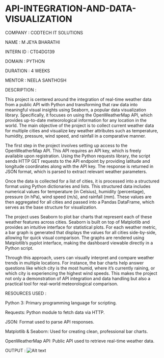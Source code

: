 # API-INTEGRATION-AND-DATA-VISUALIZATION

COMPANY : CODTECH IT SOLUTIONS

NAME : M JEYA BHARATHI

INTERN ID : CT04DG139

DOMAIN : PYTHON

DURATION : 4 WEEKS

MENTOR : NEELA SANTHOSH

DESCRIPTION :

This project is centered around the integration of real-time weather data from a public API with Python and transforming that raw data into meaningful visual insights using Seaborn, a popular data visualization library. Specifically, it focuses on using the OpenWeatherMap API, which provides up-to-date meteorological information for any location in the world. The main objective of the project is to collect current weather data for multiple cities and visualize key weather attributes such as temperature, humidity, pressure, wind speed, and rainfall in a comparative manner.

The first step in the project involves setting up access to the OpenWeatherMap API. This API requires an API key, which is freely available upon registration. Using the Python requests library, the script sends HTTP GET requests to the API endpoint by providing latitude and longitude coordinates along with the API key. The response is returned in JSON format, which is parsed to extract relevant weather parameters.

Once the data is collected for a list of cities, it is processed into a structured format using Python dictionaries and lists. This structured data includes numerical values for temperature (in Celsius), humidity (percentage), pressure (in hPa), wind speed (m/s), and rainfall (mm). These values are then aggregated for all cities and passed into a Pandas DataFrame, which serves as the base structure for visualization.

The project uses Seaborn to plot bar charts that represent each of these weather features across cities. Seaborn is built on top of Matplotlib and provides an intuitive interface for statistical plots. For each weather metric, a bar graph is generated that displays the values for all cities side-by-side, allowing for quick visual comparison. The graphs are rendered using Matplotlib’s pyplot interface, making the dashboard viewable directly in a Python script.

Through this approach, users can visually interpret and compare weather trends in multiple locations. For instance, the bar charts help answer questions like which city is the most humid, where it’s currently raining, or which city is experiencing the highest wind speeds. This makes the project not only a demonstration of API integration and data handling but also a practical tool for real-world meteorological comparison.

RESOURCES USED :

Python 3: Primary programming language for scripting.

Requests: Python module to fetch data via HTTP.

JSON: Format used to parse API responses.

Matplotlib & Seaborn: Used for creating clean, professional bar charts.

OpenWeatherMap API: Public API used to retrieve real-time weather data.

OUTPUT : 
![Alt text](https://github.com/Jeya1008/API-INTEGRATION-AND-DATA-VISUALIZATION/issues/1#issue-3194470778
)

